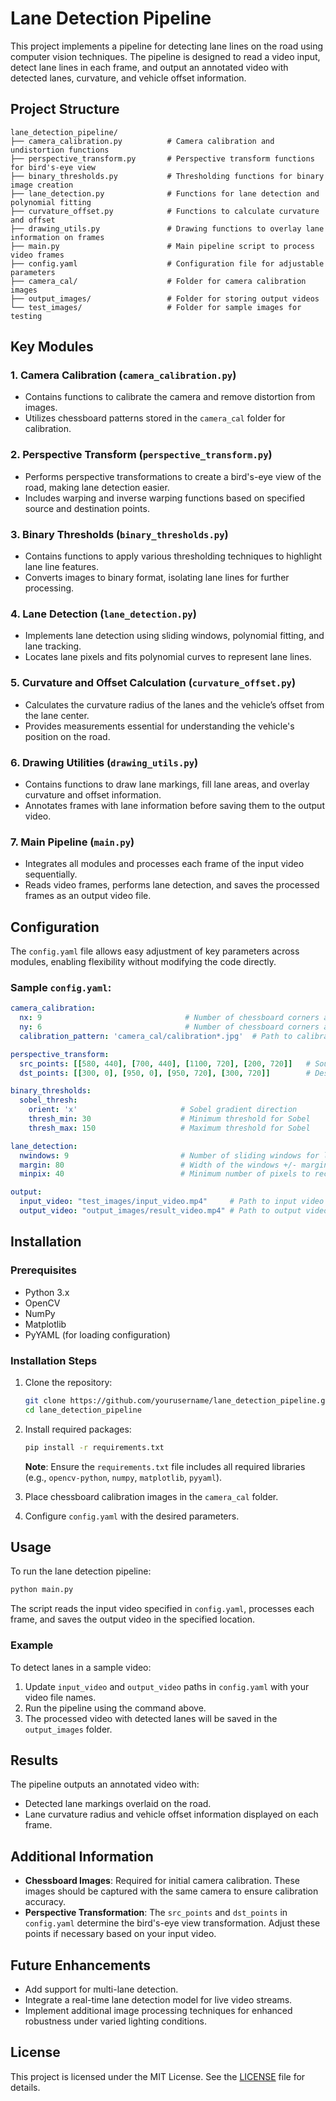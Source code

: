 # Lane Detection Pipeline

This project implements a pipeline for detecting lane lines on the road using computer vision techniques. The pipeline is designed to read a video input, detect lane lines in each frame, and output an annotated video with detected lanes, curvature, and vehicle offset information.

## Project Structure

```
lane_detection_pipeline/
├── camera_calibration.py          # Camera calibration and undistortion functions
├── perspective_transform.py       # Perspective transform functions for bird's-eye view
├── binary_thresholds.py           # Thresholding functions for binary image creation
├── lane_detection.py              # Functions for lane detection and polynomial fitting
├── curvature_offset.py            # Functions to calculate curvature and offset
├── drawing_utils.py               # Drawing functions to overlay lane information on frames
├── main.py                        # Main pipeline script to process video frames
├── config.yaml                    # Configuration file for adjustable parameters
├── camera_cal/                    # Folder for camera calibration images
├── output_images/                 # Folder for storing output videos
└── test_images/                   # Folder for sample images for testing
```

## Key Modules

### 1. **Camera Calibration (`camera_calibration.py`)**
   - Contains functions to calibrate the camera and remove distortion from images.
   - Utilizes chessboard patterns stored in the `camera_cal` folder for calibration.

### 2. **Perspective Transform (`perspective_transform.py`)**
   - Performs perspective transformations to create a bird's-eye view of the road, making lane detection easier.
   - Includes warping and inverse warping functions based on specified source and destination points.

### 3. **Binary Thresholds (`binary_thresholds.py`)**
   - Contains functions to apply various thresholding techniques to highlight lane line features.
   - Converts images to binary format, isolating lane lines for further processing.

### 4. **Lane Detection (`lane_detection.py`)**
   - Implements lane detection using sliding windows, polynomial fitting, and lane tracking.
   - Locates lane pixels and fits polynomial curves to represent lane lines.

### 5. **Curvature and Offset Calculation (`curvature_offset.py`)**
   - Calculates the curvature radius of the lanes and the vehicle’s offset from the lane center.
   - Provides measurements essential for understanding the vehicle's position on the road.

### 6. **Drawing Utilities (`drawing_utils.py`)**
   - Contains functions to draw lane markings, fill lane areas, and overlay curvature and offset information.
   - Annotates frames with lane information before saving them to the output video.

### 7. **Main Pipeline (`main.py`)**
   - Integrates all modules and processes each frame of the input video sequentially.
   - Reads video frames, performs lane detection, and saves the processed frames as an output video file.

## Configuration

The `config.yaml` file allows easy adjustment of key parameters across modules, enabling flexibility without modifying the code directly.

### Sample `config.yaml`:

```yaml
camera_calibration:
  nx: 9                                # Number of chessboard corners along x-axis
  ny: 6                                # Number of chessboard corners along y-axis
  calibration_pattern: 'camera_cal/calibration*.jpg'  # Path to calibration images

perspective_transform:
  src_points: [[580, 440], [700, 440], [1100, 720], [200, 720]]   # Source points for perspective transform
  dst_points: [[300, 0], [950, 0], [950, 720], [300, 720]]        # Destination points for perspective transform

binary_thresholds:
  sobel_thresh:
    orient: 'x'                       # Sobel gradient direction
    thresh_min: 30                    # Minimum threshold for Sobel
    thresh_max: 150                   # Maximum threshold for Sobel

lane_detection:
  nwindows: 9                         # Number of sliding windows for lane detection
  margin: 80                          # Width of the windows +/- margin
  minpix: 40                          # Minimum number of pixels to recenter window

output:
  input_video: "test_images/input_video.mp4"     # Path to input video
  output_video: "output_images/result_video.mp4" # Path to output video
```

## Installation

### Prerequisites
- Python 3.x
- OpenCV
- NumPy
- Matplotlib
- PyYAML (for loading configuration)

### Installation Steps
1. Clone the repository:
   ```bash
   git clone https://github.com/yourusername/lane_detection_pipeline.git
   cd lane_detection_pipeline
   ```

2. Install required packages:
   ```bash
   pip install -r requirements.txt
   ```
   **Note**: Ensure the `requirements.txt` file includes all required libraries (e.g., `opencv-python`, `numpy`, `matplotlib`, `pyyaml`).

3. Place chessboard calibration images in the `camera_cal` folder.

4. Configure `config.yaml` with the desired parameters.

## Usage

To run the lane detection pipeline:

```bash
python main.py
```

The script reads the input video specified in `config.yaml`, processes each frame, and saves the output video in the specified location.

### Example
To detect lanes in a sample video:
1. Update `input_video` and `output_video` paths in `config.yaml` with your video file names.
2. Run the pipeline using the command above.
3. The processed video with detected lanes will be saved in the `output_images` folder.

## Results

The pipeline outputs an annotated video with:
- Detected lane markings overlaid on the road.
- Lane curvature radius and vehicle offset information displayed on each frame.

## Additional Information

- **Chessboard Images**: Required for initial camera calibration. These images should be captured with the same camera to ensure calibration accuracy.
- **Perspective Transformation**: The `src_points` and `dst_points` in `config.yaml` determine the bird's-eye view transformation. Adjust these points if necessary based on your input video.

## Future Enhancements
- Add support for multi-lane detection.
- Integrate a real-time lane detection model for live video streams.
- Implement additional image processing techniques for enhanced robustness under varied lighting conditions.

## License
This project is licensed under the MIT License. See the [LICENSE](LICENSE) file for details.
